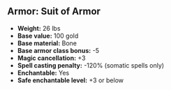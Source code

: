 ## Armor: Suit of Armor
- **Weight:** 26 lbs
- **Base value:** 100 gold
- **Base material:** Bone
- **Base armor class bonus:** -5
- **Magic cancellation:** +3
- **Spell casting penalty:** -120% (somatic spells only)
- **Enchantable:** Yes
- **Safe enchantable level:** +3 or below
